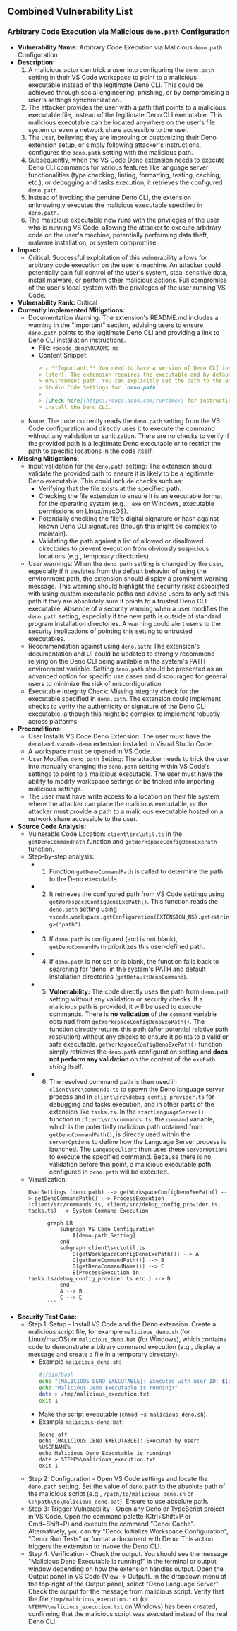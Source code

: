 ## Combined Vulnerability List

### Arbitrary Code Execution via Malicious `deno.path` Configuration

- **Vulnerability Name:** Arbitrary Code Execution via Malicious `deno.path` Configuration
- **Description:**
    1. A malicious actor can trick a user into configuring the `deno.path` setting in their VS Code workspace to point to a malicious executable instead of the legitimate Deno CLI. This could be achieved through social engineering, phishing, or by compromising a user's settings synchronization.
    2. The attacker provides the user with a path that points to a malicious executable file, instead of the legitimate Deno CLI executable. This malicious executable can be located anywhere on the user's file system or even a network share accessible to the user.
    3. The user, believing they are improving or customizing their Deno extension setup, or simply following attacker's instructions, configures the `deno.path` setting with the malicious path.
    4. Subsequently, when the VS Code Deno extension needs to execute Deno CLI commands for various features like language server functionalities (type checking, linting, formatting, testing, caching, etc.), or debugging and tasks execution, it retrieves the configured `deno.path`.
    5. Instead of invoking the genuine Deno CLI, the extension unknowingly executes the malicious executable specified in `deno.path`.
    6. The malicious executable now runs with the privileges of the user who is running VS Code, allowing the attacker to execute arbitrary code on the user's machine, potentially performing data theft, malware installation, or system compromise.
- **Impact:**
    - Critical. Successful exploitation of this vulnerability allows for arbitrary code execution on the user's machine. An attacker could potentially gain full control of the user's system, steal sensitive data, install malware, or perform other malicious actions. Full compromise of the user's local system with the privileges of the user running VS Code.
- **Vulnerability Rank:** Critical
- **Currently Implemented Mitigations:**
    - Documentation Warning: The extension's README.md includes a warning in the "Important" section, advising users to ensure `deno.path` points to the legitimate Deno CLI and providing a link to Deno CLI installation instructions.
        - File: `vscode_deno\README.md`
        - Content Snippet:
          ```markdown
          > ⚠️ **Important:** You need to have a version of Deno CLI installed (v1.13.0 or
          > later). The extension requires the executable and by default will use the
          > environment path. You can explicitly set the path to the executable in Visual
          > Studio Code Settings for `deno.path`.
          >
          > [Check here](https://docs.deno.com/runtime/) for instructions on how to
          > install the Deno CLI.
          ```
    - None. The code currently reads the `deno.path` setting from the VS Code configuration and directly uses it to execute the command without any validation or sanitization. There are no checks to verify if the provided path is a legitimate Deno executable or to restrict the path to specific locations in the code itself.
- **Missing Mitigations:**
    - Input validation for the `deno.path` setting: The extension should validate the provided path to ensure it is likely to be a legitimate Deno executable. This could include checks such as:
        - Verifying that the file exists at the specified path.
        - Checking the file extension to ensure it is an executable format for the operating system (e.g., `.exe` on Windows, executable permissions on Linux/macOS).
        - Potentially checking the file's digital signature or hash against known Deno CLI signatures (though this might be complex to maintain).
        - Validating the path against a list of allowed or disallowed directories to prevent execution from obviously suspicious locations (e.g., temporary directories).
    - User warnings: When the `deno.path` setting is changed by the user, especially if it deviates from the default behavior of using the environment path, the extension should display a prominent warning message. This warning should highlight the security risks associated with using custom executable paths and advise users to only set this path if they are absolutely sure it points to a trusted Deno CLI executable. Absence of a security warning when a user modifies the `deno.path` setting, especially if the new path is outside of standard program installation directories. A warning could alert users to the security implications of pointing this setting to untrusted executables.
    - Recommendation against using `deno.path`: The extension's documentation and UI could be updated to strongly recommend relying on the Deno CLI being available in the system's PATH environment variable. Setting `deno.path` should be presented as an advanced option for specific use cases and discouraged for general users to minimize the risk of misconfiguration.
    - Executable Integrity Check: Missing integrity check for the executable specified in `deno.path`. The extension could implement checks to verify the authenticity or signature of the Deno CLI executable, although this might be complex to implement robustly across platforms.
- **Preconditions:**
    - User Installs VS Code Deno Extension: The user must have the `denoland.vscode-deno` extension installed in Visual Studio Code.
    - A workspace must be opened in VS Code.
    - User Modifies `deno.path` Setting: The attacker needs to trick the user into manually changing the `deno.path` setting within VS Code's settings to point to a malicious executable. The user must have the ability to modify workspace settings or be tricked into importing malicious settings.
    - The user must have write access to a location on their file system where the attacker can place the malicious executable, or the attacker must provide a path to a malicious executable hosted on a network share accessible to the user.
- **Source Code Analysis:**
    - Vulnerable Code Location: `client\src\util.ts` in the `getDenoCommandPath` function and `getWorkspaceConfigDenoExePath` function.
    - Step-by-step analysis:
        - 1. Function `getDenoCommandPath` is called to determine the path to the Deno executable.
        - 2. It retrieves the configured path from VS Code settings using `getWorkspaceConfigDenoExePath()`. This function reads the `deno.path` setting using `vscode.workspace.getConfiguration(EXTENSION_NS).get<string>("path")`.
        - 3. If `deno.path` is configured (and is not blank), `getDenoCommandPath` prioritizes this user-defined path.
        - 4. If `deno.path` is not set or is blank, the function falls back to searching for 'deno' in the system's PATH and default installation directories (`getDefaultDenoCommand`).
        - 5. **Vulnerability:** The code directly uses the path from `deno.path` setting without any validation or security checks. If a malicious path is provided, it will be used to execute commands. There is **no validation** of the `command` variable obtained from `getWorkspaceConfigDenoExePath()`. The function directly returns this path (after potential relative path resolution) without any checks to ensure it points to a valid or safe executable. `getWorkspaceConfigDenoExePath()` function simply retrieves the `deno.path` configuration setting and **does not perform any validation** on the content of the `exePath` string itself.
        - 6. The resolved command path is then used in `client\src\commands.ts` to spawn the Deno language server process and in `client\src\debug_config_provider.ts` for debugging and tasks execution, and in other parts of the extension like `tasks.ts`. In the `startLanguageServer()` function in `client\src\commands.ts`, the `command` variable, which is the potentially malicious path obtained from `getDenoCommandPath()`, is directly used within the `serverOptions` to define how the Language Server process is launched. The `LanguageClient` then uses these `serverOptions` to execute the specified command. Because there is no validation before this point, a malicious executable path configured in `deno.path` will be executed.
    - Visualization:
      ```
      UserSettings (deno.path) --> getWorkspaceConfigDenoExePath() --> getDenoCommandPath() --> ProcessExecution (client/src/commands.ts, client/src/debug_config_provider.ts, tasks.ts) --> System Command Execution
      ```
      ```mermaid
            graph LR
                subgraph VS Code Configuration
                    A[deno.path Setting]
                end
                subgraph client\src\util.ts
                    B[getWorkspaceConfigDenoExePath()] --> A
                    C[getDenoCommandPath()] --> B
                    D[getDenoCommandName()] --> C
                    E[ProcessExecution in tasks.ts/debug_config_provider.ts etc.] --> D
                end
                A --> B
                C --> E
            ```
- **Security Test Case:**
    - Step 1: Setup - Install VS Code and the Deno extension. Create a malicious script file, for example `malicious_deno.sh` (for Linux/macOS) or `malicious_deno.bat` (for Windows), which contains code to demonstrate arbitrary command execution (e.g., display a message and create a file in a temporary directory).
        - Example `malicious_deno.sh`:
          ```bash
          #!/bin/bash
          echo "[MALICIOUS DENO EXECUTABLE]: Executed with user ID: $(id -u)"
          echo "Malicious Deno Executable is running!"
          date > /tmp/malicious_execution.txt
          exit 1
          ```
        - Make the script executable (`chmod +x malicious_deno.sh`).
        - Example `malicious-deno.bat`:
            ```batch
            @echo off
            echo [MALICIOUS DENO EXECUTABLE]: Executed by user: %USERNAME%
            echo Malicious Deno Executable is running!
            date > %TEMP%\malicious_execution.txt
            exit 1
            ```
    - Step 2: Configuration - Open VS Code settings and locate the `deno.path` setting. Set the value of `deno.path` to the absolute path of the malicious script (e.g., `/path/to/malicious_deno.sh` or `C:\path\to\malicious_deno.bat`). Ensure to use absolute path.
    - Step 3: Trigger Vulnerability - Open any Deno or TypeScript project in VS Code. Open the command palette (Ctrl+Shift+P or Cmd+Shift+P) and execute the command "Deno: Cache". Alternatively, you can try "Deno: Initialize Workspace Configuration", "Deno: Run Tests" or format a document with Deno. This action triggers the extension to invoke the Deno CLI.
    - Step 4: Verification - Check the output. You should see the message "Malicious Deno Executable is running!" in the terminal or output window depending on how the extension handles output. Open the Output panel in VS Code (View -> Output). In the dropdown menu at the top-right of the Output panel, select "Deno Language Server". Check the output for the message from malicious script. Verify that the file `/tmp/malicious_execution.txt` (or `%TEMP%\malicious_execution.txt` on Windows) has been created, confirming that the malicious script was executed instead of the real Deno CLI.
